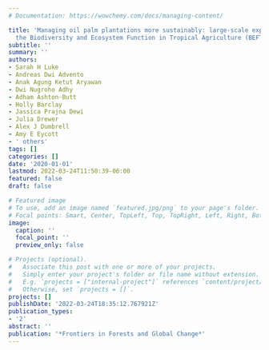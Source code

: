 ```yaml
---
# Documentation: https://wowchemy.com/docs/managing-content/

title: 'Managing oil palm plantations more sustainably: large-scale experiments within
  the Biodiversity and Ecosystem Function in Tropical Agriculture (BEFTA) Programme'
subtitle: ''
summary: ''
authors:
- Sarah H Luke
- Andreas Dwi Advento
- Anak Agung Ketut Aryawan
- Dwi Nugroho Adhy
- Adham Ashton-Butt
- Holly Barclay
- Jassica Prajna Dewi
- Julia Drewer
- Alex J Dumbrell
- Amy E Eycott
- ' others'
tags: []
categories: []
date: '2020-01-01'
lastmod: 2022-03-24T11:50:39-06:00
featured: false
draft: false

# Featured image
# To use, add an image named `featured.jpg/png` to your page's folder.
# Focal points: Smart, Center, TopLeft, Top, TopRight, Left, Right, BottomLeft, Bottom, BottomRight.
image:
  caption: ''
  focal_point: ''
  preview_only: false

# Projects (optional).
#   Associate this post with one or more of your projects.
#   Simply enter your project's folder or file name without extension.
#   E.g. `projects = ["internal-project"]` references `content/project/deep-learning/index.md`.
#   Otherwise, set `projects = []`.
projects: []
publishDate: '2022-03-24T18:35:12.767921Z'
publication_types:
- '2'
abstract: ''
publication: '*Frontiers in Forests and Global Change*'
---
```

